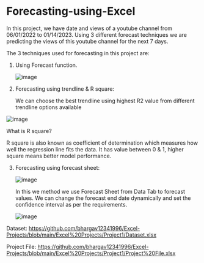 # Forecasting-using-Excel

In this project, we have date and views of a youtube channel from 06/01/2022 to 01/14/2023. Using 3 different forecast techniques we are predicting the views of this youtube channel for the next 7 days.

The 3 techniques used for forecasting in this project are:

1. Using Forecast function.

   ![image](https://github.com/user-attachments/assets/c106a665-abb9-47e6-917f-79c0b0d48afb)

2. Forecasting using trendline & R square:

   We can choose the best trendline using highest R2 value from different trendline options available

  ![image](https://github.com/user-attachments/assets/22c782c3-8f6e-4fda-99e7-2f0268d39587)

  What is R square?

  R square is also known as coefficient of determination which measures how well the regression line fits the data. It has value between 0 & 1, higher square means better model 
  performance.

3. Forecasting using forecast sheet:

   ![image](https://github.com/user-attachments/assets/2a6e6de4-92a6-4dca-a2b0-77056b5ef205)

   In this we method we use Forecast Sheet from Data Tab to forecast values. We can change the forecast end date dynamically and set the confidence interval as per the requirements.

   
   ![image](https://github.com/user-attachments/assets/c2e89bcc-573f-4c99-bba4-564d11576674)


Dataset: https://github.com/bhargav12341996/Excel-Projects/blob/main/Excel%20Projects/Project1/Dataset.xlsx

Project File: https://github.com/bhargav12341996/Excel-Projects/blob/main/Excel%20Projects/Project1/Project%20File.xlsx
